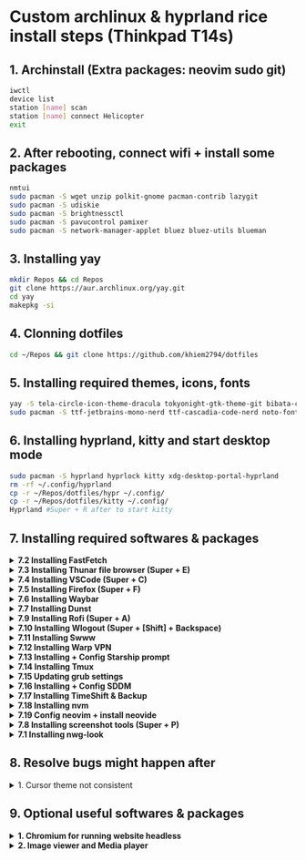 # Custom archlinux & hyprland rice install steps (Thinkpad T14s)

## 1. Archinstall (Extra packages: neovim sudo git)

```bash
iwctl
device list
station [name] scan
station [name] connect Helicopter
exit
```

## 2. After rebooting, connect wifi + install some packages

```bash
nmtui
sudo pacman -S wget unzip polkit-gnome pacman-contrib lazygit
sudo pacman -S udiskie
sudo pacman -S brightnessctl 
sudo pacman -S pavucontrol pamixer
sudo pacman -S network-manager-applet bluez bluez-utils blueman
```

## 3. Installing yay

```bash
mkdir Repos && cd Repos
git clone https://aur.archlinux.org/yay.git
cd yay
makepkg -si
```

## 4. Clonning dotfiles

```bash
cd ~/Repos && git clone https://github.com/khiem2794/dotfiles
```

## 5. Installing required themes, icons, fonts

```bash
yay -S tela-circle-icon-theme-dracula tokyonight-gtk-theme-git bibata-cursor-theme-bin ttf-mapple
sudo pacman -S ttf-jetbrains-mono-nerd ttf-cascadia-code-nerd noto-fonts-emoji
```

## 6. Installing hyprland, kitty and start desktop mode

```bash
sudo pacman -S hyprland hyprlock kitty xdg-desktop-portal-hyprland
rm -rf ~/.config/hyprland
cp -r ~/Repos/dotfiles/hypr ~/.config/
cp -r ~/Repos/dotfiles/kitty ~/.config/
Hyprland #Super + R after to start kitty
```

## 7. Installing required softwares & packages

<details>
  <summary><b>7.2 Installing FastFetch</b></summary>

  ```bash
    sudo pacman -S fastfetch imagemagick
    cp ~/Repos/dotfiles/fastfetch ~/.config/
  ```

</details>

<details>
  <summary><b>7.3 Installing Thunar file browser (Super + E)</b></summary>

  ```bash
    sudo pacman -S thunar gvfs
  ```

</details>

<details>
  <summary><b>7.4 Installing VSCode (Super + C)</b></summary>

  ```bash
    yay -S visual-studio-code-bin
    cp ~/Repos/dotfiles/Code ~/.config/
    code --install-extension enkia.tokyo-night
  ```

</details>

<details>
  <summary><b>7.5 Installing Firefox (Super + F)</b></summary>

- Enable toolkit.legacyUserProfileCustomizations.stylesheets
- Copy <https://gist.github.com/khiem2794/4c8cd1e43c5bdf6c630cc314c55201e9>

  ```bash
    sudo pacman -S firefox
  ```

</details>

<details>
  <summary><b>7.6 Installing Waybar</b></summary>

  ```bash
    sudo pacman -S waybar
    cp ~/Repos/dotfiles/Code ~/.config/
  ```

</details>

<details>
  <summary><b>7.7 Installing Dunst</b></summary>

  ```bash
    sudo pacman -S dunst libnotify
    cp ~/Repos/dotfiles/dunst ~/.config/
  ```

</details>

<details>
  <summary><b>7.9 Installing Rofi (Super + A)</b></summary>

  ```bash
    yay -S rofi-lbonn-wayland-git
    cp ~/Repos/dotfiles/rofi ~/.config/
  ```

</details>

<details>
  <summary><b>7.10 Installing Wlogout (Super + [Shift] + Backspace)</b></summary>

  ```bash
    yay -S wlogout
    cp ~/Repos/dotfiles/wlogout ~/.config/
  ```

</details>

<details>
  <summary><b>7.11 Installing Swww</b></summary>

  ```bash
    yay -S swww
    mkdir ~/Pictures
    mkdir ~/Pictures/Wallpapers #Download and put wallpapers here
  ```

</details>

<details>
  <summary><b>7.12 Installing Warp VPN</b></summary>

  ```bash
    yay -S cloudflare-warp-bin 
    sudo systemctl enable warp-svc
    warp-cli connect
  ```

</details>

<details>
  <summary><b>7.13 Installing + Config Starship prompt</b></summary>

  ```bash
  sudo pacman -S starship
  echo "export STARSHIP_CONFIG=~/.config/starship/starship.toml" >> ~/.bashrc
  echo "eval \"\$(starship init bash)\"" >> ~/.bashrc
  rm ~/.config/starship.toml
  cp ~/Repos/dotfiles/starship ~/.config/
  ```

</details>

<details>
  <summary><b>7.14 Installing Tmux</b></summary>

  ```bash
    sudo pacman -S tmux
    cp ~/Repos/dotfiles/tmux ~/.config/
  ```

</details>

<details>
  <summary><b>7.15 Updating grub settings</b></summary>

  ```bash
    sudo nvim /etc/defaut/grub
    sudo grub-mkconfig -o /boot/grub/grub.cfg
  ```

</details>

<details>
  <summary><b>7.16 Installing + Config SDDM</b></summary>

  ```bash
    sudo pacman -S sddm
    yay -S sddm-theme-corners-git
    sudo cp /usr/lib/sddm/sddm.conf.d/default.conf /etc/sddm.conf
    sudo nvim /etc/sddm.conf #change theme to corners
    sudo nvim /usr/share/sddm/themes/corners/theme.conf #change background
    sudo systemctl enable sddm 
  ```

</details>

<details>
  <summary><b>7.17 Installing TimeShift & Backup</b></summary>

  ```bash
    sudo pacman -S timeshift
    sudo -E timeshift-launcher
    sudo nvim /usr/share/applications/timeshift-gtk.desktop #fixing launcher
  ```

</details>

<details>
  <summary><b>7.18 Installing nvm</b></summary>

  ```bash
    curl -o- https://raw.githubusercontent.com/nvm-sh/nvm/v0.39.7/install.sh | bash
    nvm install --lts
  ```

</details>

<details>
  <summary><b>7.19 Config neovim + install neovide</b></summary>

  ```bash
    git clone https:// github.com/khiem2794/nvim-config ~/.config/nvim
    sudo pacman -S neovide
  ```

</details>

<details>
  <summary><b>7.8 Installing screenshot tools (Super + P)</b></summary>

  ```bash
    sudo pacman -S slurp swappy cliphist
    yay -S grimblast-git
  ```

</details>

<details>
  <summary><b>7.1 Installing nwg-look</b></summary>

  ```bash
    sudo pacman -S nwg-look
    nwg-look
  ```

</details>

## 8. Resolve bugs might happen after

<details>
  <summary>1. Cursor theme not consistent</summary>

  Checking <https://wiki.archlinux.org/title/Cursor_themes#Configuration> and apply system-wide change.

</details>

## 9. Optional useful softwares & packages

<details>
  <summary><b>1. Chromium for running website headless</b></summary>

  ```bash
    sudo pacman -S chromium
    chromium --app=https://chat.openai.com
  ```

</details>

<details>
  <summary><b>2. Image viewer and Media player</b></summary>

  ```bash
    sudo pacman -S imv mpv
  ```

</details>
